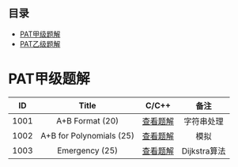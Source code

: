 ## 目录
- [PAT甲级题解](#pat甲级题解)
- [PAT乙级题解](#pat乙级题解)

# PAT甲级题解

|  ID  |                Title                |                       C/C++                       |                备注                |
| :--: | :---------------------------------: | :-----------------------------------------------: | :--------------------------------: |
| 1001 |           A+B Format (20)           | [查看题解](https://mli1997.github.io/2018/09/27/1001/)   |             字符串处理             |
| 1002 |      A+B for Polynomials (25)       | [查看题解](http://www.mli1997.net/archives/1890)   |                模拟                |
| 1003 |           Emergency (25)            | [查看题解](http://www.mli1997.net/archives/2359)   |              Dijkstra算法          |
